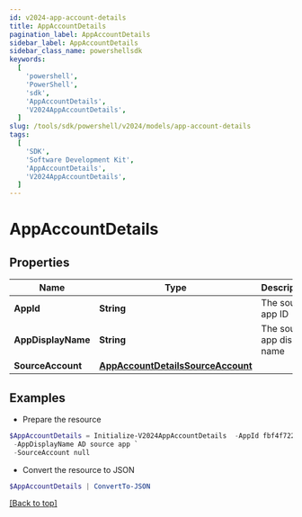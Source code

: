 ```yaml
---
id: v2024-app-account-details
title: AppAccountDetails
pagination_label: AppAccountDetails
sidebar_label: AppAccountDetails
sidebar_class_name: powershellsdk
keywords:
  [
    'powershell',
    'PowerShell',
    'sdk',
    'AppAccountDetails',
    'V2024AppAccountDetails',
  ]
slug: /tools/sdk/powershell/v2024/models/app-account-details
tags:
  [
    'SDK',
    'Software Development Kit',
    'AppAccountDetails',
    'V2024AppAccountDetails',
  ]
---
```


# AppAccountDetails

## Properties

| Name | Type | Description | Notes |
| --- | --- | --- | --- |
| **AppId** | **String** | The source app ID | [optional] |
| **AppDisplayName** | **String** | The source app display name | [optional] |
| **SourceAccount** | [**AppAccountDetailsSourceAccount**](app-account-details-source-account) |  | [optional] |

## Examples

- Prepare the resource

```powershell
$AppAccountDetails = Initialize-V2024AppAccountDetails  -AppId fbf4f72280304f1a8bc808fc2a3bcf7b `
 -AppDisplayName AD source app `
 -SourceAccount null
```

- Convert the resource to JSON

```powershell
$AppAccountDetails | ConvertTo-JSON
```

[[Back to top]](#)
